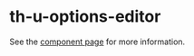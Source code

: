 # th-u-options-editor

See the [component page](http://nishacodes.github.io/th-u-options-editor) for more information.
